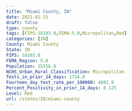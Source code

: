 ```yaml
---
title: "Miami County, IN"
date: 2021-02-15
draft: false
type: county
tags: [FIPS:18103.0,FEMA:5.0,Micropolitan,Red]
categories: [IN]
County: Miami County
State: IN
FIPS: 18103.0
FEMA_Region: 5.0
Population: 35516.0
NCHS_Urban_Rural_Classification: Micropolitan
Tests_in_prior_14_days: 1734.0
Fourteen_day_test_rate_per_100000: 4882.0
Percent_Positivity_in_prior_14_days: 0.125
Level: Red
url: /states/IN/miami-county
---
```



